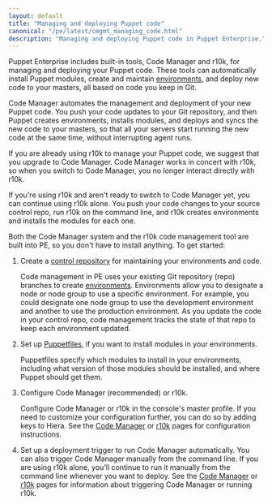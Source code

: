 ```yaml
---
layout: default
title: "Managing and deploying Puppet code"
canonical: "/pe/latest/cmgmt_managing_code.html"
description: "Managing and deploying Puppet code in Puppet Enterprise."
---
```


[puppetfile]: ./cmgmt_puppetfile.html
[code_mgr]: ./code_mgr.html
[r10k]: ./r10k.html
[control_repo]: ./cmgmt_control_repo.html
[direnv]: {{puppet}}/environments.html

Puppet Enterprise includes built-in tools, Code Manager and r10k, for managing and deploying your Puppet code. These tools can automatically install Puppet modules, create and maintain [environments][direnv], and deploy new code to your masters, all based on code you keep in Git.

Code Manager automates the management and deployment of your new Puppet code. You push your code updates to your Git repository, and then Puppet creates environments, installs modules, and deploys and syncs the new code to your masters, so that all your servers start running the new code at the same time, without interrupting agent runs. 

If you are already using r10k to manage your Puppet code, we suggest that you upgrade to Code Manager. Code Manager works in concert with r10k, so when you switch to Code Manager, you no longer interact directly with r10k.

If you're using r10k and aren't ready to switch to Code Manager yet, you can continue using r10k alone. You push your code changes to your source control repo, run r10k on the command line, and r10k creates environments and installs the modules for each one.

Both the Code Manager system and the r10k code management tool are built into PE, so you don't have to install anything. To get started:

1. Create a [control repository][control_repo] for maintaining your environments and code.
  
    Code management in PE uses your existing Git repository (repo) branches to create [environments][direnv]. Environments allow you to designate a node or node group to use a specific environment. For example, you could designate one node group to use the development environment and another to use the production environment. As you update the code in your control repo, code management tracks the state of that repo to keep each environment updated.
  
2. Set up [Puppetfiles][puppetfile], if you want to install modules in your environments.

    Puppetfiles specify which modules to install in your environments, including what version of those modules should be installed, and where Puppet should get them.

3. Configure Code Manager (recommended) or r10k.
  
    Configure Code Manager or r10k in the console's master profile. If you need to customize your configuration further, you can do so by adding keys to Hiera. See the [Code Manager][code_mgr] or [r10k][r10k] pages for configuration instructions.

4. Set up a deployment trigger to run Code Manager automatically. You can also trigger Code Manager manually from the command line. If you are using r10k alone, you'll continue to run it manually from the command line whenever you want to deploy. See the [Code Manager][code_mgr] or [r10k][r10k] pages for information about triggering Code Manager or running r10k.

